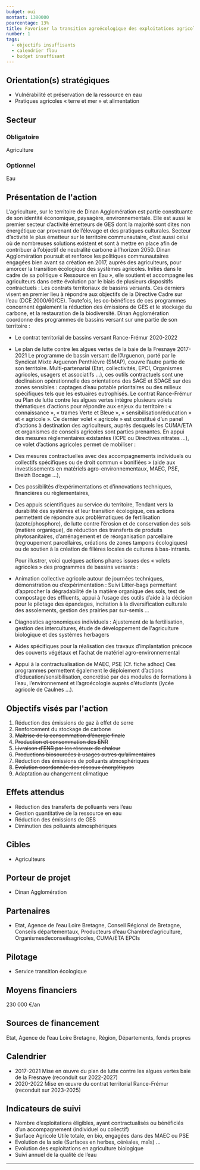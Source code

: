 ```yaml
---
budget: oui
montant: 1380000
pourcentage: 13%
title: Favoriser la transition agroécologique des exploitations agricoles
number: 1
tags:
  - objectifs insuffisants
  - calendrier flou
  - budget insuffisant
---
```


## Orientation(s) stratégiques

- Vulnérabilité et préservation de la ressource en eau
- Pratiques agricoles « terre et mer » et alimentation

## Secteur
### Obligatoire

Agriculture

### Optionnel

Eau

## Présentation de l'action

L’agriculture, sur le territoire de Dinan Agglomération est partie constituante de son identité économique, paysagère, environnementale. Elle est aussi le premier secteur d’activité émetteurs de GES dont la majorité sont dites non énergétique car provenant de l’élevage et des pratiques culturales. Secteur d’activité le plus émetteur sur le territoire communautaire, c’est aussi celui où de nombreuses solutions existent et sont à mettre en place afin de contribuer à l’objectif de neutralité carbone à l’horizon 2050. Dinan Agglomération poursuit et renforce les politiques communautaires engagées bien avant sa création en 2017, auprès des agriculteurs, pour amorcer la transition écologique des systèmes agricoles.
Initiés dans le cadre de sa politique « Ressource en Eau », elle soutient et accompagne les
agriculteurs dans cette évolution par le biais de plusieurs dispositifs contractuels : Les contrats territoriaux de bassins versants. Ces derniers visent en premier lieu à répondre aux objectifs de la Directive Cadre sur l’eau (DCE 2000/60/CE). Toutefois, les co-bénéfices de ces programmes concernent également la réduction des émissions de GES et le stockage du carbone, et la restauration de la biodiversité.
Dinan Agglomération coordonne des programmes de bassins versant sur une partie de son
territoire :
- Le contrat territorial de bassins versant Rance-Frémur 2020-2022
- Le plan de lutte contre les algues vertes de la baie de la Fresnaye 2017-2021
Le programme de bassin versant de l’Arguenon, porté par le Syndicat Mixte Arguenon Penthièvre (SMAP), couvre l’autre partie de son territoire.
Multi-partenarial (Etat, collectivités, EPCI, Organismes agricoles, usagers et associatifs ...), ces outils contractuels sont une déclinaison opérationnelle des orientations des SAGE et
SDAGE sur des zones sensibles : captages d’eau potable prioritaires ou des milieux spécifiques tels que les estuaires eutrophisés.
Le contrat Rance-Frémur ou Plan de lutte contre les algues vertes intègre plusieurs volets
thématiques d’actions pour répondre aux enjeux du territoire : « connaissance », « trames Verte et Bleue », « sensibilisation/éducation » et « agricole ».
Ce dernier volet « agricole » est constitué d’un panel d’actions à destination des agriculteurs, auprès desquels les CUMA/ETA et organismes de conseils agricoles sont parties prenantes.
En appui des mesures règlementaires existantes (ICPE ou Directives nitrates ...), ce volet d’actions agricoles permet de mobiliser :
- Des mesures contractuelles avec des accompagnements individuels ou collectifs spécifiques ou de droit commun « bonifiées » (aide aux investissements en matériels
agro-environnementaux, MAEC, PSE, Breizh Bocage ...),
- Des possibilités d’expérimentations et d’innovations techniques, financières ou règlementaires,
- Des appuis scientifiques au service du territoire,
Tendant vers la durabilité des systèmes et leur transition écologique, ces actions permettent de répondre aux problématiques de fertilisation (azote/phosphore), de lutte contre l’érosion et de conservation des sols (matière organique), de réduction des transferts de produits phytosanitaires, d’aménagement et de réorganisation parcellaire (regroupement parcellaires, créations de zones tampons écologiques) ou de soutien à la création de filières locales de cultures à bas-intrants.

  Pour illustrer, voici quelques actions phares issues des « volets agricoles » des programmes de bassins versants :
- Animation collective agricole autour de journées techniques, démonstration ou
d’expérimentation : Suivi Litter-bags permettant d’approcher la dégradabilité de la matière organique des sols, test de compostage des effluents, appui à l’usage des outils d’aide à la décision pour le pilotage des épandages, incitation à la diversification culturale des assolements, gestion des prairies par sur-semis ...
- Diagnostics agronomiques individuels : Ajustement de la fertilisation, gestion des intercultures, étude de développement de l'agriculture biologique et des systèmes herbagers
- Aides spécifiques pour la réalisation des travaux d’implantation précoce des couverts végétaux et l’achat de matériel agro-environnemental
- Appui à la contractualisation de MAEC, PSE (Cf. fiche adhoc)
Ces programmes permettent également le déploiement d’actions d’éducation/sensibilisation, concrétisé par des modules de formations à l’eau, l’environnement et l’agroécologie auprès d’étudiants (lycée agricole de Caulnes ...).

## Objectifs visés par l'action

1. Réduction des émissions de gaz à effet de serre
2. Renforcement du stockage de carbone
3. ~~Maîtrise de la consommation d’énergie finale~~
4. ~~Production et consommation des ENR~~
5. ~~Livraison d’ENR par les réseaux de chaleur~~
6. ~~Productions biosourcées à usages autres qu’alimentaires~~
7. Réduction des émissions de polluants atmosphériques
8. ~~Évolution coordonnée des réseaux énergétiques~~
9. Adaptation au changement climatique

## Effets attendus

- Réduction des transferts de polluants vers l’eau
- Gestion quantitative de la ressource en eau
- Réduction des émissions de GES
- Diminution des polluants atmosphériques

## Cibles

- Agriculteurs

## Porteur de projet

- Dinan Agglomération

## Partenaires

- Etat, Agence de l’eau Loire Bretagne, Conseil Régional de Bretagne, Conseils départementaux, Producteurs d’eau Chambred’agriculture, Organismesdeconseilsagricoles, CUMA/ETA
EPCIs

## Pilotage

- Service transition écologique

## Moyens financiers

230 000 €/an

## Sources de financement

Etat, Agence de l’eau Loire Bretagne, Région, Départements, fonds propres

## Calendrier

- 2017-2021 Mise en œuvre du plan de lutte contre les algues vertes baie de la Fresnaye (reconduit sur 2022-2027)
- 2020-2022 Mise en œuvre du contrat territorial Rance-Frémur (reconduit sur 2023-2025)

## Indicateurs de suivi

- Nombre d’exploitations éligibles, ayant contractualisés ou bénéficiés d’un accompagnement (individuel ou collectif)
- Surface Agricole Utile totale, en bio, engagées dans des MAEC ou PSE
- Evolution de la sole (Surfaces en herbes, céréales, maïs) ...
- Evolution des exploitations en agriculture biologique
- Suivi annuel de la qualité de l’eau

---
